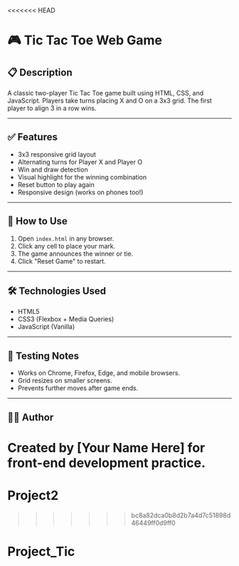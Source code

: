 <<<<<<< HEAD
# 🎮 Tic Tac Toe Web Game

## 📋 Description
A classic two-player Tic Tac Toe game built using HTML, CSS, and JavaScript. Players take turns placing X and O on a 3x3 grid. The first player to align 3 in a row wins.

---

## ✅ Features
- 3x3 responsive grid layout
- Alternating turns for Player X and Player O
- Win and draw detection
- Visual highlight for the winning combination
- Reset button to play again
- Responsive design (works on phones too!)

---

## 🚀 How to Use
1. Open `index.html` in any browser.
2. Click any cell to place your mark.
3. The game announces the winner or tie.
4. Click "Reset Game" to restart.

---

## 🛠 Technologies Used
- HTML5
- CSS3 (Flexbox + Media Queries)
- JavaScript (Vanilla)

---

## 🧪 Testing Notes
- Works on Chrome, Firefox, Edge, and mobile browsers.
- Grid resizes on smaller screens.
- Prevents further moves after game ends.

---

## 👨‍💻 Author
Created by [Your Name Here] for front-end development practice.
=======
# Project2
>>>>>>> bc8a82dca0b8d2b7a4d7c51898d46449ff0d9ff0
# Project_Tic
